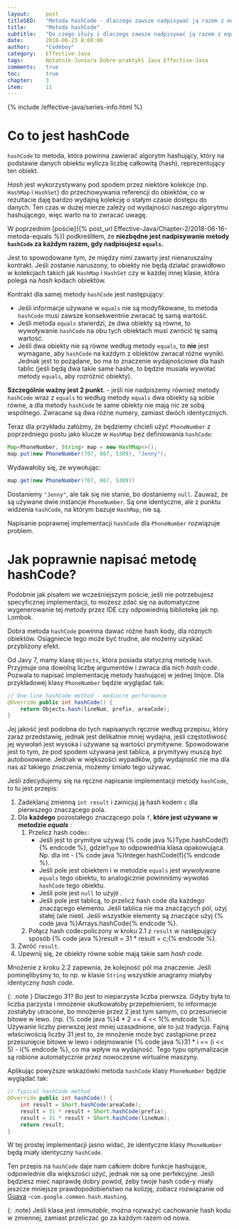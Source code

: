 ```yaml
---
layout:     post
titleSEO:	"Metoda hashCode - dlaczego zawsze nadpisywać ją razem z equals?"
title:      "Metoda hashCode"
subtitle:   "Do czego służy i dlaczego zawsze nadpisywać ją razem z equals?"
date:       2018-06-23 8:00:00
author:     "Codeboy"
category:   Effective-Java
tags:	    Notatnik-Juniora Dobre-praktyki Java Effective-Java
comments:   true
toc:        true
chapter:    3
item:       11
---
```


{% include /effective-java/series-info.html %}

# Co to jest hashCode

`hashCode` to metoda, która powinna zawierać algorytm hashujący, który na podstawie danych obiektu wylicza liczbę całkowitą (hash), reprezentujący ten obiekt.

*Hash* jest wykorzystywany pod spodem przez niektóre kolekcje (np. `HashMap` i `HashSet`) do przechowywania referencji do obiektów, co w rezultacie daję bardzo wydajną kolekcję o stałym czasie dostępu do danych. Ten czas w dużej mierze zależy od wydajności naszego algorytmu hashującego, więc warto na to zwracać uwagę.

W poprzednim [poście]({% post_url Effective-Java/Chapter-2/2018-06-16-metoda-equals %}) podkreśliłem, że **niezbędne jest nadpisywanie metody `hashCode` za każdym razem, gdy nadpisujesz `equals`.**

Jest to spowodowane tym, że między nimi zawarty jest nienaruszalny kontrakt. Jeśli zostanie naruszony, to obiekty nie będą działać prawidłowo w kolekcjach takich jak `HashMap` i `HashSet` czy w każdej innej klasie, która polega na *hash* kodach obiektów. 

Kontrakt dla samej metody `hashCode` jest następujący:

- Jeśli informacje używane w `equals` nie są modyfikowane, to metoda `hashCode` musi zawsze konsekwentnie zwracać tę samą wartość.
- Jeśli metoda `equals` stwierdzi, że dwa obiekty są równe, to wywoływanie `hashCode` na obu tych obiektach musi zwrócić tę samą wartość.
- Jeśli dwa obiekty nie są równe według metody `equals`, to **nie** jest wymagane, aby `hashCode` na każdym z obiektów zwracał różne wyniki. Jednak jest to pożądane, bo ma to znaczenie wydajnościowe dla hash tablic (jeśli będą dwa takie same hashe, to będzie musiała wywołać metody `equals`, aby rozróżnić obiekty).

**Szczególnie ważny jest 2 punkt.** - jeśli nie nadpiszemy również metody `hashCode` wraz z `equals` to według metody `equals` dwa obiekty są sobie równe, a dla metody `hashCode` te same obiekty nie mają nic ze sobą wspólnego. Zwracane są dwa różne numery, zamiast dwóch identycznych.

Teraz dla przykładu załóżmy, że będziemy chcieli użyć `PhoneNumber` z poprzedniego postu jako klucze w `HashMap` bez definiowania `hashCode`:

```java
Map<PhoneNumber, String> map = new HashMap<>();
map.put(new PhoneNumber(707, 867, 5309), "Jenny");
```

Wydawałoby się, że wywołując:

```java
map.get(new PhoneNumber(707, 867, 5309))
```

Dostaniemy `"Jenny"`, ale tak się nie stanie, bo dostaniemy `null`. Zauważ, że są używane dwie instancje `PhoneNumber`. Są one identyczne, ale z punktu widzenia `hashCode`, na którym bazuje `HashMap`, nie są.

Napisanie poprawnej implementacji `hashCode` dla `PhoneNumber` rozwiązuje problem.

# Jak poprawnie napisać metodę hashCode?

Podobnie jak pisałem we wcześniejszym poście, jeśli nie potrzebujesz specyficznej implementacji, to możesz zdać się na automatyczne wygenerowanie tej metody przez IDE czy odpowiednią bibliotekę jak np. Lombok.

Dobra metoda `hashCode` powinna dawać różne hash kody, dla różnych obiektów. Osiągniecie tego może być trudne, ale możemy uzyskać przybliżony efekt.

Od Javy 7, mamy klasę `Objects`, która posiada statyczną metodę `hash`. Przyjmuje ona dowolną liczbę argumentów i zwraca dla nich *hash code*. Pozwala to napisać implementację metody hashującej w jednej linijce. Dla przykładowej klasy `PhoneNumber` będzie wyglądać tak:

```java
// One-line hashCode method - mediocre performance
@Override public int hashCode() {
    return Objects.hash(lineNum, prefix, areaCode);
}
```

Jej jakość jest podobna do tych napisanych ręcznie według przepisu, który zaraz przedstawię, jednak jest delikatnie mniej wydajna, jeśli częstotliwość jej wywołań jest wysoka i używane są wartości prymitywne. Spowodowane jest to tym, że pod spodem używana jest tablica, a prymitywy muszą być autoboxowane. Jednak w większości wypadków, gdy wydajność nie ma dla nas aż takiego znaczenia, możemy śmiało tego używać.

Jeśli zdecydujemy się na ręczne napisanie implementacji metody `hashCode`, to tu jest przepis:

1. Zadeklaruj zmienną `int result` i zainicjuj ją hash kodem `c` dla pierwszego znaczącego pola.
2. Dla **każdego** pozostałego znaczącego pola `f`, **które jest używane w metodzie *equals*** :
    1. Przelicz hash code`c`:
        - Jeśli jest to prymityw używaj {% code java %}Type.hashCode(f){% endcode %}, gdzie`Type` to odpowiednia klasa opakowująca. Np. dla int - {% code java %}Integer.hashCode(f){% endcode %}.
        - Jeśli pole jest obiektem i w metodzie `equals` jest wywoływane `equals` tego obiektu, to analogicznie powinniśmy wywołaś `hashCode` tego obiektu.
        - Jeśli pole jest `null` to użyj`0` .
        - Jeśli pole jest tablicą, to przelicz hash code dla każdego znaczącego elementu. Jeśli tablica nie ma znaczących pól, użyj stałej (ale nie`0`). Jeśli wszystkie elementy są znaczące użyj {% code java %}Arrays.hashCode{% endcode %}.
    2. Połącz hash code`c`policzony w kroku 2.1 z `result` w następujący sposób {% code java %}result = 31 * result + c;{% endcode %}.
3. Zwróć `result`.
4. Upewnij się, że obiekty równe sobie mają takie sam *hash code*.

Mnożenie z kroku 2.2 zapewnia, że kolejność pól ma znaczenie. Jeśli pominęlibyśmy to, to np. w klasie `String` wszystkie anagramy miałyby identyczny *hash code*.

{: .note }
Dlaczego 31? Bo jest to nieparzysta liczba pierwsza. Gdyby była to liczba parzysta i mnożenie skutkowałoby przepełnieniem, to informacje zostałyby utracone, bo mnożenie przez 2 jest tym samym, co przesuniecie bitowe w lewo. (np. {% code java %}4 * 2 == 4 << 1{% endcode %}). Używanie liczby pierwszej jest mniej uzasadnione, ale to już tradycja. Fajną właściwością liczby 31 jest to, że mnożenie może być zastąpione przez przesunięcie bitowe w lewo i odejmowanie {% code java %}31 * i == (i << 5) - i{% endcode %}, co ma wpływ na wydajność. Tego typu optymalizacje są robione automatycznie przez nowoczesne wirtualne maszyny.

Aplikując powyższe wskazówki metoda `hashCode` klasy `PhoneNumber` będzie wyglądać tak:
```java
// Typical hashCode method
@Override public int hashCode() {
    int result = Short.hashCode(areaCode);
    result = 31 * result + Short.hashCode(prefix);
    result = 31 * result + Short.hashCode(lineNum);
    return result;
}
```
W tej prostej implementacji jasno widać, że identyczne klasy `PhoneNumber` będą miały identyczny `hashCode`.

Ten przepis na `hashCode` daje nam całkiem dobre funkcje hashujące, odpowiednie dla większości użyć, jednak nie są one perfekcyjne. Jeśli będziesz mieć naprawdę dobry powód, żeby twoje hash code-y miały jeszcze mniejsze prawdopodobieństwo na kolizję, zobacz rozwiązanie od [Guava](https://memberservices.informit.com/my_account/webedition/9780134998060/html/epub/oebps/html/ref.xhtml#rGuava) -`com.google.common.hash.Hashing`.

{: .note}
Jeśli klasa jest *immutable*, można rozważyć cachowanie hash kodu w zmiennej, zamiast przeliczać go za każdym razem od nowa.